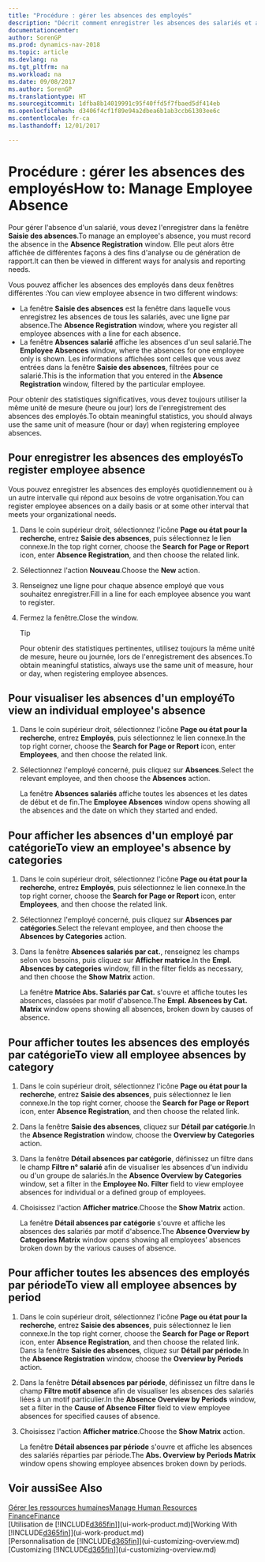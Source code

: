 ```yaml
---
title: "Procédure : gérer les absences des employés"
description: "Décrit comment enregistrer les absences des salariés et analyser les statistiques d'indisponibilité."
documentationcenter: 
author: SorenGP
ms.prod: dynamics-nav-2018
ms.topic: article
ms.devlang: na
ms.tgt_pltfrm: na
ms.workload: na
ms.date: 09/08/2017
ms.author: SorenGP
ms.translationtype: HT
ms.sourcegitcommit: 1dfba8b14019991c95f40ffd5f7fbaed5df414eb
ms.openlocfilehash: d3406f4cf1f89e94a2dbea6b1ab3ccb61303ee6c
ms.contentlocale: fr-ca
ms.lasthandoff: 12/01/2017

---
```

# <a name="how-to-manage-employee-absence"></a><span data-ttu-id="4c63b-103">Procédure : gérer les absences des employés</span><span class="sxs-lookup"><span data-stu-id="4c63b-103">How to: Manage Employee Absence</span></span>
<span data-ttu-id="4c63b-104">Pour gérer l'absence d'un salarié, vous devez l'enregistrer dans la fenêtre **Saisie des absences**.</span><span class="sxs-lookup"><span data-stu-id="4c63b-104">To manage an employee's absence, you must record the absence in the **Absence Registration** window.</span></span> <span data-ttu-id="4c63b-105">Elle peut alors être affichée de différentes façons à des fins d'analyse ou de génération de rapport.</span><span class="sxs-lookup"><span data-stu-id="4c63b-105">It can then be viewed in different ways for analysis and reporting needs.</span></span>

<span data-ttu-id="4c63b-106">Vous pouvez afficher les absences des employés dans deux fenêtres différentes :</span><span class="sxs-lookup"><span data-stu-id="4c63b-106">You can view employee absence in two different windows:</span></span>

* <span data-ttu-id="4c63b-107">La fenêtre **Saisie des absences** est la fenêtre dans laquelle vous enregistrez les absences de tous les salariés, avec une ligne par absence.</span><span class="sxs-lookup"><span data-stu-id="4c63b-107">The **Absence Registration** window, where you register all employee absences with a line for each absence.</span></span>
* <span data-ttu-id="4c63b-108">La fenêtre **Absences salarié** affiche les absences d'un seul salarié.</span><span class="sxs-lookup"><span data-stu-id="4c63b-108">The **Employee Absences** window, where the absences for one employee only is shown.</span></span> <span data-ttu-id="4c63b-109">Les informations affichées sont celles que vous avez entrées dans la fenêtre **Saisie des absences**, filtrées pour ce salarié.</span><span class="sxs-lookup"><span data-stu-id="4c63b-109">This is the information that you entered in the **Absence Registration** window, filtered by the particular employee.</span></span>

<span data-ttu-id="4c63b-110">Pour obtenir des statistiques significatives, vous devez toujours utiliser la même unité de mesure (heure ou jour) lors de l'enregistrement des absences des employés.</span><span class="sxs-lookup"><span data-stu-id="4c63b-110">To obtain meaningful statistics, you should always use the same unit of measure (hour or day) when registering employee absences.</span></span>

## <a name="to-register-employee-absence"></a><span data-ttu-id="4c63b-111">Pour enregistrer les absences des employés</span><span class="sxs-lookup"><span data-stu-id="4c63b-111">To register employee absence</span></span>
<span data-ttu-id="4c63b-112">Vous pouvez enregistrer les absences des employés quotidiennement ou à un autre intervalle qui répond aux besoins de votre organisation.</span><span class="sxs-lookup"><span data-stu-id="4c63b-112">You can register employee absences on a daily basis or at some other interval that meets your organizational needs.</span></span>

1. <span data-ttu-id="4c63b-113">Dans le coin supérieur droit, sélectionnez l'icône **Page ou état pour la recherche**, entrez **Saisie des absences**, puis sélectionnez le lien connexe.</span><span class="sxs-lookup"><span data-stu-id="4c63b-113">In the top right corner, choose the **Search for Page or Report** icon, enter **Absence Registration**, and then choose the related link.</span></span>
2. <span data-ttu-id="4c63b-114">Sélectionnez l'action **Nouveau**.</span><span class="sxs-lookup"><span data-stu-id="4c63b-114">Choose the **New** action.</span></span>
3. <span data-ttu-id="4c63b-115">Renseignez une ligne pour chaque absence employé que vous souhaitez enregistrer.</span><span class="sxs-lookup"><span data-stu-id="4c63b-115">Fill in a line for each employee absence you want to register.</span></span>
4. <span data-ttu-id="4c63b-116">Fermez la fenêtre.</span><span class="sxs-lookup"><span data-stu-id="4c63b-116">Close the window.</span></span>

    > [!Tip]
    > <span data-ttu-id="4c63b-117">Pour obtenir des statistiques pertinentes, utilisez toujours la même unité de mesure, heure ou journée, lors de l'enregistrement des absences.</span><span class="sxs-lookup"><span data-stu-id="4c63b-117">To obtain meaningful statistics, always use the same unit of measure, hour or day, when registering employee absences.</span></span>

## <a name="to-view-an-individual-employees-absence"></a><span data-ttu-id="4c63b-118">Pour visualiser les absences d'un employé</span><span class="sxs-lookup"><span data-stu-id="4c63b-118">To view an individual employee's absence</span></span>
1. <span data-ttu-id="4c63b-119">Dans le coin supérieur droit, sélectionnez l'icône **Page ou état pour la recherche**, entrez **Employés**, puis sélectionnez le lien connexe.</span><span class="sxs-lookup"><span data-stu-id="4c63b-119">In the top right corner, choose the **Search for Page or Report** icon, enter **Employees**, and then choose the related link.</span></span>
2. <span data-ttu-id="4c63b-120">Sélectionnez l'employé concerné, puis cliquez sur **Absences**.</span><span class="sxs-lookup"><span data-stu-id="4c63b-120">Select the relevant employee, and then choose the **Absences** action.</span></span>

    <span data-ttu-id="4c63b-121">La fenêtre **Absences salariés** affiche toutes les absences et les dates de début et de fin.</span><span class="sxs-lookup"><span data-stu-id="4c63b-121">The **Employee Absences** window opens showing all the absences and the date on which they started and ended.</span></span>

## <a name="to-view-an-employees-absence-by-categories"></a><span data-ttu-id="4c63b-122">Pour afficher les absences d'un employé par catégorie</span><span class="sxs-lookup"><span data-stu-id="4c63b-122">To view an employee's absence by categories</span></span>
1. <span data-ttu-id="4c63b-123">Dans le coin supérieur droit, sélectionnez l'icône **Page ou état pour la recherche**, entrez **Employés**, puis sélectionnez le lien connexe.</span><span class="sxs-lookup"><span data-stu-id="4c63b-123">In the top right corner, choose the **Search for Page or Report** icon, enter **Employees**, and then choose the related link.</span></span>
2. <span data-ttu-id="4c63b-124">Sélectionnez l'employé concerné, puis cliquez sur **Absences par catégories**.</span><span class="sxs-lookup"><span data-stu-id="4c63b-124">Select the relevant employee, and then choose the **Absences by Categories** action.</span></span>
3. <span data-ttu-id="4c63b-125">Dans la fenêtre **Absences salariés par cat.**, renseignez les champs selon vos besoins, puis cliquez sur **Afficher matrice**.</span><span class="sxs-lookup"><span data-stu-id="4c63b-125">In the **Empl. Absences by categories** window, fill in the filter fields as necessary, and then choose the **Show Matrix** action.</span></span>

    <span data-ttu-id="4c63b-126">La fenêtre **Matrice Abs. Salariés par Cat.** s'ouvre et affiche toutes les absences, classées par motif d'absence.</span><span class="sxs-lookup"><span data-stu-id="4c63b-126">The **Empl. Absences by Cat. Matrix** window opens showing all absences, broken down by causes of absence.</span></span>

## <a name="to-view-all-employee-absences-by-category"></a><span data-ttu-id="4c63b-127">Pour afficher toutes les absences des employés par catégorie</span><span class="sxs-lookup"><span data-stu-id="4c63b-127">To view all employee absences by category</span></span>
1. <span data-ttu-id="4c63b-128">Dans le coin supérieur droit, sélectionnez l'icône **Page ou état pour la recherche**, entrez **Saisie des absences**, puis sélectionnez le lien connexe.</span><span class="sxs-lookup"><span data-stu-id="4c63b-128">In the top right corner, choose the **Search for Page or Report** icon, enter **Absence Registration**, and then choose the related link.</span></span>
2. <span data-ttu-id="4c63b-129">Dans la fenêtre **Saisie des absences**, cliquez sur **Détail par catégorie**.</span><span class="sxs-lookup"><span data-stu-id="4c63b-129">In the **Absence Registration** window, choose the **Overview by Categories** action.</span></span>
3. <span data-ttu-id="4c63b-130">Dans la fenêtre **Détail absences par catégorie**, définissez un filtre dans le champ **Filtre n° salarié** afin de visualiser les absences d'un individu ou d'un groupe de salariés.</span><span class="sxs-lookup"><span data-stu-id="4c63b-130">In the **Absence Overview by Categories** window, set a filter in the **Employee No. Filter** field to view employee absences for individual or a defined group of employees.</span></span>
4. <span data-ttu-id="4c63b-131">Choisissez l'action **Afficher matrice**.</span><span class="sxs-lookup"><span data-stu-id="4c63b-131">Choose the **Show Matrix** action.</span></span>

    <span data-ttu-id="4c63b-132">La fenêtre **Détail absences par catégorie** s'ouvre et affiche les absences des salariés par motif d'absence.</span><span class="sxs-lookup"><span data-stu-id="4c63b-132">The **Absence Overview by Categories Matrix** window opens showing all employees’ absences broken down by the various causes of absence.</span></span>

## <a name="to-view-all-employee-absences-by-period"></a><span data-ttu-id="4c63b-133">Pour afficher toutes les absences des employés par période</span><span class="sxs-lookup"><span data-stu-id="4c63b-133">To view all employee absences by period</span></span>
1. <span data-ttu-id="4c63b-134">Dans le coin supérieur droit, sélectionnez l'icône **Page ou état pour la recherche**, entrez **Saisie des absences**, puis sélectionnez le lien connexe.</span><span class="sxs-lookup"><span data-stu-id="4c63b-134">In the top right corner, choose the **Search for Page or Report** icon, enter **Absence Registration**, and then choose the related link.</span></span>
   <span data-ttu-id="4c63b-135">Dans la fenêtre **Saisie des absences**, cliquez sur **Détail par période**.</span><span class="sxs-lookup"><span data-stu-id="4c63b-135">In the **Absence Registration** window, choose the **Overview by Periods** action.</span></span>
2. <span data-ttu-id="4c63b-136">Dans la fenêtre **Détail absences par période**, définissez un filtre dans le champ **Filtre motif absence** afin de visualiser les absences des salariés liées à un motif particulier.</span><span class="sxs-lookup"><span data-stu-id="4c63b-136">In the **Absence Overview by Periods** window, set a filter in the **Cause of Absence Filter** field to view employee absences for specified causes of absence.</span></span>
3. <span data-ttu-id="4c63b-137">Choisissez l'action **Afficher matrice**.</span><span class="sxs-lookup"><span data-stu-id="4c63b-137">Choose the **Show Matrix** action.</span></span>

    <span data-ttu-id="4c63b-138">La fenêtre **Détail absences par période** s'ouvre et affiche les absences des salariés réparties par période.</span><span class="sxs-lookup"><span data-stu-id="4c63b-138">The **Abs. Overview by Periods Matrix** window opens showing employee absences broken down by periods.</span></span>

## <a name="see-also"></a><span data-ttu-id="4c63b-139">Voir aussi</span><span class="sxs-lookup"><span data-stu-id="4c63b-139">See Also</span></span>
[<span data-ttu-id="4c63b-140">Gérer les ressources humaines</span><span class="sxs-lookup"><span data-stu-id="4c63b-140">Manage Human Resources</span></span>](hr-manage-human-resources.md)  
[<span data-ttu-id="4c63b-141">Finance</span><span class="sxs-lookup"><span data-stu-id="4c63b-141">Finance</span></span>](finance.md)  
<span data-ttu-id="4c63b-142">[Utilisation de [!INCLUDE[d365fin](includes/d365fin_md.md)]](ui-work-product.md)</span><span class="sxs-lookup"><span data-stu-id="4c63b-142">[Working With [!INCLUDE[d365fin](includes/d365fin_md.md)]](ui-work-product.md)</span></span>  
<span data-ttu-id="4c63b-143">[Personnalisation de [!INCLUDE[d365fin](includes/d365fin_md.md)]](ui-customizing-overview.md)</span><span class="sxs-lookup"><span data-stu-id="4c63b-143">[Customizing [!INCLUDE[d365fin](includes/d365fin_md.md)]](ui-customizing-overview.md)</span></span>

